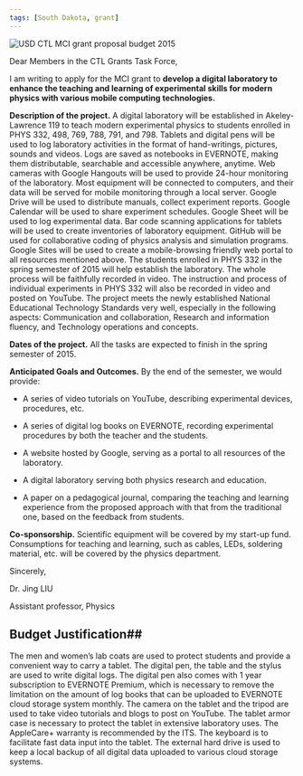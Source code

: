 ```yaml
---
tags: [South Dakota, grant]
---
```


![USD CTL MCI grant proposal budget 2015]({{site.ina}}/USD-CTL-MCI-grant-proposal-budget-2015.png)

Dear Members in the CTL Grants Task Force,

I am writing to apply for the MCI grant to **develop a digital laboratory to
enhance the teaching and learning of experimental skills for modern physics
with various mobile computing technologies.**

**Description of the project.** A digital laboratory will be established in
Akeley-Lawrence 119 to teach modern experimental physics to students enrolled
in PHYS 332, 498, 769, 788, 791, and 798. Tablets and digital pens will be
used to log laboratory activities in the format of hand-writings, pictures,
sounds and videos. Logs are saved as notebooks in EVERNOTE, making them
distributable, searchable and accessible anywhere, anytime. Web cameras with
Google Hangouts will be used to provide 24-hour monitoring of the laboratory.
Most equipment will be connected to computers, and their data will be served
for mobile monitoring through a local server. Google Drive will be used to
distribute manuals, collect experiment reports. Google Calendar will be used
to share experiment schedules. Google Sheet will be used to log experimental
data. Bar code scanning applications for tablets will be used to create
inventories of laboratory equipment.  GitHub will be used for collaborative
coding of physics analysis and simulation programs. Google Sites will be used
to create a mobile-browsing friendly web portal to all resources mentioned
above. The students enrolled in PHYS 332 in the spring semester of 2015 will
help establish the laboratory. The whole process will be faithfully recorded in
video.  The instruction and process of individual experiments in PHYS 332 will
also be recorded in video and posted on YouTube. The project meets the newly
established National Educational Technology Standards very well, especially
in the following aspects: Communication and collaboration, Research and
information fluency, and Technology operations and concepts.

**Dates of the project.** All the tasks are expected to finish in the spring
semester of 2015.

**Anticipated Goals and Outcomes.** By the end of the semester, we would
provide:

- A series of video tutorials on YouTube, describing experimental devices,
procedures, etc.

- A series of digital log books on EVERNOTE, recording experimental procedures
by both the teacher and the students.

- A website hosted by Google, serving as a portal to all resources of the
laboratory.

- A digital laboratory serving both physics research and education.

- A paper on a pedagogical journal, comparing the teaching and learning
experience from the proposed approach with that from the traditional one, based
on the feedback from students.

**Co-sponsorship.** Scientific equipment will be covered by my start-up fund.
Consumptions for teaching and learning, such as cables, LEDs, soldering
material, etc. will be covered by the physics department.

Sincerely, 

Dr. Jing LIU

Assistant professor, Physics

## Budget Justification##

The men and women’s lab coats are used to protect students and provide a
convenient way to carry a tablet. The digital pen, the table and the stylus are
used to write digital logs. The digital pen also comes with 1 year subscription
to EVERNOTE Premium, which is necessary to remove the limitation on the amount
of log books that can be uploaded to EVERNOTE cloud storage system monthly. The
camera on the tablet and the tripod are used to take video tutorials and blogs
to post on YouTube. The tablet armor case is necessary to protect the tablet in
extensive laboratory uses. The AppleCare+ warranty is recommended by the ITS.
The keyboard is to facilitate fast data input into the tablet. The external
hard drive is used to keep a local backup of all digital data uploaded to
various cloud storage systems.

